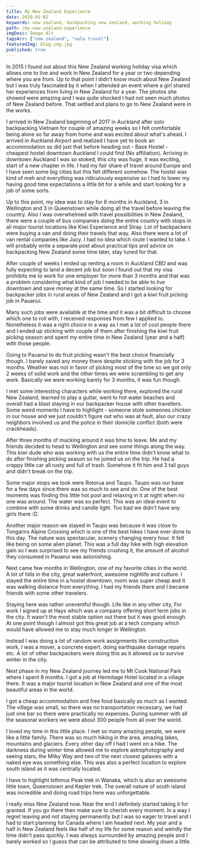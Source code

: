 ```yaml
---
title: My New Zealand Experience
date: 2020-01-02
keywords: new zealand, backpacking new zealand, working holiday
path: /my-new-zealand-experience
imgDesc: Image Alt
tagsArr: ["new zealand", "solo travel"]
featuredImg: blog-img.jpg
published: true
---
```


In 2015 I found out about this New Zealand working holiday visa which allows one to live and work in New Zealand for a year or two depending where you are from. Up to that point I didn't know much about New Zealand but I was truly fascinated by it when I attended an event where a girl shared her experiences from living in New Zealand for a year. The photos she showed were amazing and I was quite shocked I had not seen much photos of New Zealand before. That settled and plans to go to New Zealand were in the works.

I arrived in New Zealand beginning of 2017 in Auckland after solo backpacking Vietnam for couple of amazing weeks so I felt comfortable being alone so far away from home and was excited about what's ahead. I arrived in Auckland Airport and realized I have yet to book an accommodation so did just that before heading out - Base Hostel - cheapest hostel downtown Auckland I could find (No affiliation). Arriving in downtown Auckland I was so stoked, this city was huge, it was exciting, start of a new chapter in life. I had my fair share of travel around Europe and I have seen some big cities but this felt different somehow. The hostel was kind of meh and everything was ridiculously expensive so I had to lower my having good time expectations a little bit for a while and start looking for a job of some sorts.

Up to this point, my idea was to stay for 6 months in Auckland, 3 in Wellington and 3 in Queenstown while doing all the travel before leaving the country. Also I was overwhelmed with travel possibilities in New Zealand, there were a couple of bus companies doing the entire country with stops in all major tourist locations like Kiwi Experience and Stray. Lot of backpackers were buying a van and doing their travels that way. Also there were a lot of van rental companies like Jucy. I had no idea which route I wanted to take. I will probably write a separate post about practical tips and advice on backpacking New Zealand some time later, stay tuned for that.

After couple of weeks I ended up renting a room in Auckland CBD and was fully expecting to land a decent job but soon I found out that my visa prohibits me to work for one employer for more than 3 months and that was a problem considering what kind of job I needed to be able to live downtown and save money at the same time. So I started looking for backpacker jobs in rural areas of New Zealand and I got a kiwi fruit picking job in Pauanui.

Many such jobs were available at the time and it was a bit difficult to choose which one to roll with, I received responses from few I applied to. Nonetheless it was a right choice in a way as I met a lot of cool people there and I ended up sticking with couple of them after finishing the kiwi fruit picking season and spent my entire time in New Zealand (year and a half) with those people.

Going to Pauanui to do fruit picking wasn't the best choice financially though. I barely saved any money there despite sticking with the job for 3 months. Weather was not in favor of picking most of the time so we got only 2 weeks of solid work and the other times we were scrambling to get any work. Basically we were working barely for 3 months, it was fun though.

I met some interesting characters while working there, explored the rural New Zealand, learned to play a guitar, went to hot water beaches and overall had a blast staying in our backpacker house with other travellers. Some weird moments I have to highlight - someone stole someones chicken in our house and we just couldn't figure out who was at fault, also our crazy neighbors involved us and the police in their domicile conflict (both were crackheads).

After three months of mucking around it was time to leave. Me and my friends decided to head to Wellington and see some things along the way. This kiwi dude who was working with us the entire time didn't know what to do after finishing picking season so he joined us on the trip. He had a crappy little car all rusty and full of trash. Somehow it fit him and 3 tall guys and didn't break on the trip.

Some major stops we took were Rotorua and Taupo. Taupo was our base for a few days since there was so much to see and do. One of the best moments was finding this little hot pool and relaxing in it at night when no one was around. The water was so perfect. This was an ideal event to combine with some drinks and candle light. Too bad we didn't have any girls there :D.

Another major reason we stayed in Taupo was because it was close to Tongariro Alpine Crossing which is one of the best hikes I have ever done to this day. The nature was spectacular, scenery changing every hour. It felt like being on some alien planet. This was a full day hike with high elevation gain so I was surprised to see my friends crushing it, the amount of alcohol they consumed in Pauanui was astonishing.

Next came few months in Wellington, one of my favorite cities in the world. A lot of hills in the city, great waterfront, awesome nightlife and culture. I stayed the entire time in a hostel downtown, room was super cheap and it was walking distance from everything. I had my friends there and I became friends with some other travelers.

Staying here was rather uneventful though. Life like in any other city, For work I signed up at Hays which was a company offering short term jobs in the city. It wasn't the most stable option out there but it was good enough. At one point though I almost got this great job at a tech company which would have allowed me to stay much longer in Wellington.

Instead I was doing a lot of random work assignments like construction work, I was a mover, a concrete expert, doing earthquake damage repairs etc. A lot of other backpackers were doing this as it allowed us to survive winter in the city.

Next phase in my New Zealand journey led me to Mt Cook National Park where I spent 8 months. I got a job at Hermitage Hotel located in a village there. It was a major tourist location in New Zealand and one of the most beautiful areas in the world.

I got a cheap accommodation and free food basically as much as I wanted. The village was small, so there was no transportation necessary, we had just one bar so there were practically no expenses. During summer with all the seasonal workers we were about 300 people from all over the world.

I loved my time in this little place. I met so many amazing people, we were like a little family. There was so much hiking in the area, amazing lakes, mountains and glaciers. Every other day off I had I went on a hike. The darkness during winter time allowed me to explore astrophotography and seeing stars, the Milky Way and two of the next closest galaxies with a naked eye was something else. This was also a perfect location to explore south island as it was centrally located.

I have to highlight Isthmus Peak trek in Wanaka, which is also an awesome little town, Queenstown and Kepler trek. The overall nature of south island was incredible and doing road trips here was unforgettable.

I really miss New Zealand now. Near the end I definitely started taking it for granted. If you go there then make sure to cherish every moment. In a way I regret leaving and not staying permanently but I was so eager to travel and I had to start planning for Canada where I am headed next. My year and a half in New Zealand feels like half of my life for some reason and weirdly the time didn't pass quickly. I was always surrounded by amazing people and I barely worked so I guess that can be attributed to time slowing down a little.
